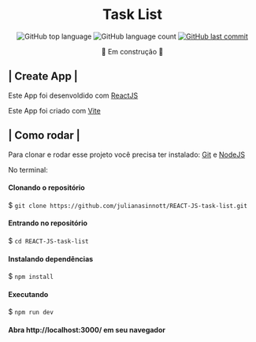 <h1 align='center'> Task List </h1>

<p align="center">
  <img alt="GitHub top language" src="https://img.shields.io/github/languages/top/julianasinnott/REACT-JS-task-list.svg?color=fc4117">

  <img alt="GitHub language count" src="https://img.shields.io/github/languages/count/julianasinnott/REACT-JS-task-list.svg?color=fc4117">
  
  <a href="https://github.com/julianasinnott/REACT-JS-task-list/commits/main">
    <img alt="GitHub last commit" src="https://img.shields.io/github/last-commit/julianasinnott/REACT-JS-task-list.svg?color=fc4117">
  </a>
</p>

<p align='center'> 🚧 Em construção 🚧 </p>

##  | Create App |

Este App foi desenvoldido com [ReactJS](https://reactjs.org/) <br>

Este App foi criado com [Vite](https://vitejs.dev/) <br>

## | Como rodar |

Para clonar e rodar esse projeto você precisa ter instalado: [Git](https://git-scm.com/) e [NodeJS](https://nodejs.org/en/) 

No terminal:

#### Clonando o repositório
$ `git clone https://github.com/julianasinnott/REACT-JS-task-list.git`

#### Entrando no repositório
$ `cd REACT-JS-task-list`

#### Instalando dependências
$ `npm install`

#### Executando
$ `npm run dev`

#### Abra http://localhost:3000/ em seu navegador 








